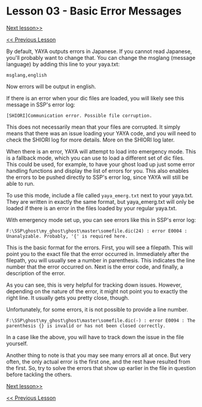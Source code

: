 # Lesson 03 - Basic Error Messages

[Next lesson>>](https://github.com/Zichqec/YAYA_Fundamentals/blob/main/Module%200%20-%20Overview/X%20-%20Footnotes.md)

[<< Previous Lesson](https://github.com/Zichqec/YAYA_Fundamentals/blob/main/Module%200%20-%20Overview/02%20-%20Initial%20Setup.md)


By default, YAYA outputs errors in Japanese. If you cannot read Japanese, you'll probably want to change that. You can change the msglang (message language) by adding this line to your yaya.txt:

```
msglang,english
```

Now errors will be output in english.

If there is an error when your dic files are loaded, you will likely see this message in SSP's error log:

```
[SHIORI]Communication error. Possible file corruption.
```

This does not necessarily mean that your files are corrupted. It simply means that there was an issue loading your YAYA code, and you will need to check the SHIORI log for more details. More on the SHIORI log later.

When there is an error, YAYA will attempt to load into emergency mode. This is a fallback mode, which you can use to load a different set of dic files. This could be used, for example, to have your ghost load up just some error handling functions and display the list of errors for you. This also enables the errors to be pushed directly to SSP's error log, since YAYA will still be able to run.

To use this mode, include a file called `yaya_emerg.txt` next to your yaya.txt. They are written in exactly the same format, but yaya_emerg.txt will only be loaded if there is an error in the files loaded by your regular yaya.txt.

With emergency mode set up, you can see errors like this in SSP's error log:

```
F:\SSP\ghost\my_ghost\ghost\master\somefile.dic(24) : error E0004 : Unanalyzable. Probably, '{' is required here.
```

This is the basic format for the errors. First, you will see a filepath. This will point you to the exact file that the error occurred in. Immediately after the filepath, you will usually see a number in parenthesis. This indicates the line number that the error occurred on. Next is the error code, and finally, a description of the error.

As you can see, this is very helpful for tracking down issues. However, depending on the nature of the error, it might not point you to exactly the right line. It usually gets you pretty close, though.

Unfortunately, for some errors, it is not possible to provide a line number.

```
F:\SSP\ghost\my_ghost\ghost\master\somefile.dic(-) : error E0094 : The parenthesis {} is invalid or has not been closed correctly.
```

In a case like the above, you will have to track down the issue in the file yourself.

Another thing to note is that you may see many errors all at once. But very often, the only actual error is the first one, and the rest have resulted from the first. So, try to solve the errors that show up earlier in the file in question before tackling the others.

[Next lesson>>](https://github.com/Zichqec/YAYA_Fundamentals/blob/main/Module%200%20-%20Overview/X%20-%20Footnotes.md)

[<< Previous Lesson](https://github.com/Zichqec/YAYA_Fundamentals/blob/main/Module%200%20-%20Overview/02%20-%20Initial%20Setup.md)

